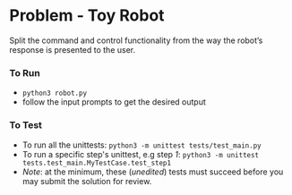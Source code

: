 # Problem - Toy Robot

Split the command and control functionality from the way the robot’s response is presented to the user.

### To Run

* `python3 robot.py`
* follow the input prompts to get the desired output

### To Test

* To run all the unittests: `python3 -m unittest tests/test_main.py`
* To run a specific step's unittest, e.g step *1*: `python3 -m unittest tests.test_main.MyTestCase.test_step1`
* _Note_: at the minimum, these (*unedited*) tests must succeed before you may submit the solution for review.
